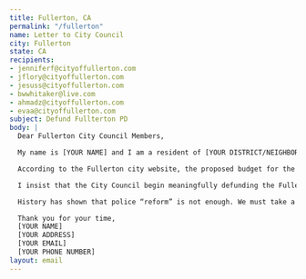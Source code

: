 ```yaml
---
title: Fullerton, CA
permalink: "/fullerton"
name: Letter to City Council
city: Fullerton
state: CA
recipients:
- jenniferf@cityoffullerton.com
- jflory@cityoffullerton.com
- jesuss@cityoffullerton.com
- bwwhitaker@live.com
- ahmadz@cityoffullerton.com
- evaa@cityoffullerton.com
subject: Defund Fullterton PD
body: |
  Dear Fullerton City Council Members,

  My name is [YOUR NAME] and I am a resident of [YOUR DISTRICT/NEIGHBORHOOD]. I am writing to demand that the Fullerton City Council adopts a budget that prioritizes community well-being and redirects funding away from the police.

  According to the Fullerton city website, the proposed budget for the 2020-2021 fiscal year allocates 47% of the general fund ($49,860,929) to the Fullerton Police Force. Meanwhile, Community Development only comprises 5% of the general fund and 3.5% of all funds and expenses. While the budget allocates extraordinary amounts to policing, we have not seen improvements to safety, homelessness, mental health, or affordability in our city. Fullerton does not have a crime problem, Fullerton has a social problem. I am demanding you completely revise the budget for the 2020-2021 fiscal year to fund care, not cops.

  I insist that the City Council begin meaningfully defunding the Fullerton Police Department and re-allocate funds to social programs long proven to be more effective than policing at promoting community safety and equity. Specifically, we are looking to bolster our existing child and family, housing and neighborhood, food, health, homeless, training, employment and financial services. I demand a budget that reflects the actual needs of Fullerton residents.

  History has shown that police “reform” is not enough. We must take a hard look at the ways that the current system in place fails to serve–and in fact actively harms–our community, and come together to reimagine the role of police in our city.

  Thank you for your time,
  [YOUR NAME]
  [YOUR ADDRESS]
  [YOUR EMAIL]
  [YOUR PHONE NUMBER]
layout: email
---
```


